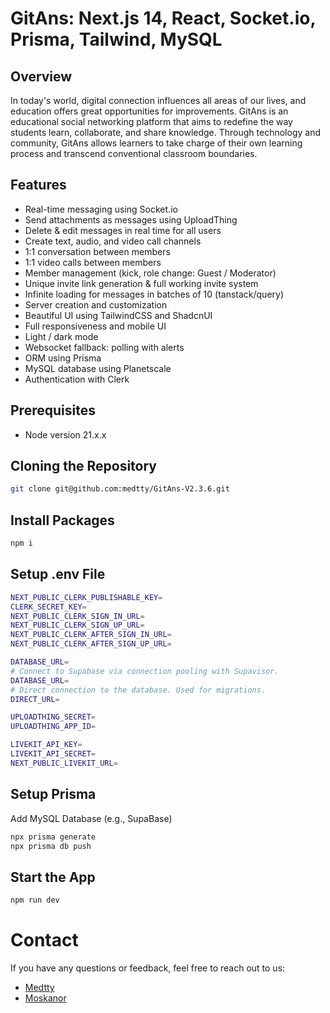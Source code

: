 # GitAns: Next.js 14, React, Socket.io, Prisma, Tailwind, MySQL

## Overview

In today's world, digital connection influences all areas of our lives, and education offers great opportunities for improvements. GitAns is an educational social networking platform that aims to redefine the way students learn, collaborate, and share knowledge. Through technology and community, GitAns allows learners to take charge of their own learning process and transcend conventional classroom boundaries.

## Features

- Real-time messaging using Socket.io
- Send attachments as messages using UploadThing
- Delete & edit messages in real time for all users
- Create text, audio, and video call channels
- 1:1 conversation between members
- 1:1 video calls between members
- Member management (kick, role change: Guest / Moderator)
- Unique invite link generation & full working invite system
- Infinite loading for messages in batches of 10 (tanstack/query)
- Server creation and customization
- Beautiful UI using TailwindCSS and ShadcnUI
- Full responsiveness and mobile UI
- Light / dark mode
- Websocket fallback: polling with alerts
- ORM using Prisma
- MySQL database using Planetscale
- Authentication with Clerk

## Prerequisites

- Node version 21.x.x

## Cloning the Repository

```sh
git clone git@github.com:medtty/GitAns-V2.3.6.git
```

## Install Packages

```sh
npm i
```
## Setup .env File
```sh
NEXT_PUBLIC_CLERK_PUBLISHABLE_KEY=
CLERK_SECRET_KEY=
NEXT_PUBLIC_CLERK_SIGN_IN_URL=
NEXT_PUBLIC_CLERK_SIGN_UP_URL=
NEXT_PUBLIC_CLERK_AFTER_SIGN_IN_URL=
NEXT_PUBLIC_CLERK_AFTER_SIGN_UP_URL=

DATABASE_URL=
# Connect to Supabase via connection pooling with Supavisor.
DATABASE_URL=
# Direct connection to the database. Used for migrations.
DIRECT_URL=

UPLOADTHING_SECRET=
UPLOADTHING_APP_ID=

LIVEKIT_API_KEY=
LIVEKIT_API_SECRET=
NEXT_PUBLIC_LIVEKIT_URL=
```

## Setup Prisma
Add MySQL Database (e.g., SupaBase)

```sh
npx prisma generate
npx prisma db push
```

## Start the App

```sh
npm run dev
```

# Contact
If you have any questions or feedback, feel free to reach out to us:

- [Medtty](medtty@proton.me)
- [Moskanor](mostapha.boudad.02@gmail.com)
